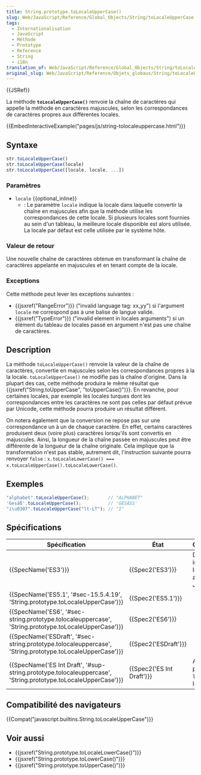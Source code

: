 ```yaml
---
title: String.prototype.toLocaleUpperCase()
slug: Web/JavaScript/Reference/Global_Objects/String/toLocaleUpperCase
tags:
  - Internationalisation
  - JavaScript
  - Méthode
  - Prototype
  - Reference
  - String
  - i18n
translation_of: Web/JavaScript/Reference/Global_Objects/String/toLocaleUpperCase
original_slug: Web/JavaScript/Reference/Objets_globaux/String/toLocaleUpperCase
---
```

{{JSRef}}

La méthode **`toLocaleUpperCase()`** renvoie la chaîne de caractères qui appelle la méthode en caractères majuscules, selon les correspondances de caractères propres aux différentes locales.

{{EmbedInteractiveExample("pages/js/string-tolocaleuppercase.html")}}

## Syntaxe

```js
str.toLocaleUpperCase()
str.toLocaleUpperCase(locale)
str.toLocaleUpperCase([locale, locale, ...])
```

### Paramètres

- `locale` {{optional_inline}}
  - : Le paramètre `locale` indique la locale dans laquelle convertir la chaîne en majuscules afin que la méthode utilise les correspondances de cette locale. Si plusieurs locales sont fournies au sein d'un tableau, la meilleure locale disponible est alors utilisée. La locale par défaut est celle utilisée par le système hôte.

### Valeur de retour

Une nouvelle chaîne de caractères obtenue en transformant la chaîne de caractères appelante en majuscules et en tenant compte de la locale.

### Exceptions

Cette méthode peut lever les exceptions suivantes :

- {{jsxref("RangeError")}} ("invalid language tag: xx_yy") si l'argument `locale` ne correspond pas à une balise de langue valide.
- {{jsxref("TypeError")}} ("invalid element in locales arguments") si un élément du tableau de locales passé en argument n'est pas une chaîne de caractères.

## Description

La méthode `toLocaleUpperCase()` renvoie la valeur de la chaîne de caractères, convertie en majuscules selon les correspondances propres à la la locale. `toLocaleUpperCase()` ne modifie pas la chaîne d'origine. Dans la plupart des cas, cette méthode produira le même résultat que {{jsxref("String.toUpperCase", "toUpperCase()")}}. En revanche, pour certaines locales, par exemple les locales turques dont les correspondances entre les caractères ne sont pas celles par défaut prévue par Unicode, cette méthode pourra produire un résultat différent.

On notera également que la conversion ne repose pas sur une correspondance un à un de chaque caractère. En effet, certains caractères produisent deux (voire plus) caractères lorsqu'ils sont convertis en majuscules. Ainsi, la longueur de la chaîne passée en majuscules peut être différente de la longueur de la chaîne originale. Cela implique que la transformation n'est pas stable, autrement dit, l'instruction suivante pourra renvoyer `false` : `x.toLocaleLowerCase() === x.toLocaleUpperCase().toLocaleLowerCase()`.

## Exemples

```js
"alphabet".toLocaleUpperCase();       // "ALPHABET"
'Gesäß'.toLocaleUpperCase();          // 'GESÄSS'
"i\u0307".toLocaleUpperCase("lt-LT"); // "I"
```

## Spécifications

| Spécification                                                                                                                                    | État                             | Commentaires                                          |
| ------------------------------------------------------------------------------------------------------------------------------------------------ | -------------------------------- | ----------------------------------------------------- |
| {{SpecName('ES3')}}                                                                                                                         | {{Spec2('ES3')}}             | Définition initiale. Implémentée avec JavaScript 1.2. |
| {{SpecName('ES5.1', '#sec-15.5.4.19', 'String.prototype.toLocaleUpperCase')}}                                         | {{Spec2('ES5.1')}}         |                                                       |
| {{SpecName('ES6', '#sec-string.prototype.tolocaleuppercase', 'String.prototype.toLocaleUpperCase')}}             | {{Spec2('ES6')}}             |                                                       |
| {{SpecName('ESDraft', '#sec-string.prototype.tolocaleuppercase', 'String.prototype.toLocaleUpperCase')}}     | {{Spec2('ESDraft')}}     |                                                       |
| {{SpecName('ES Int Draft', '#sup-string.prototype.tolocaleuppercase', 'String.prototype.toLocaleUpperCase')}} | {{Spec2('ES Int Draft')}} | Ajout du paramètre `locale` dans ES Intl 2017.        |

## Compatibilité des navigateurs

{{Compat("javascript.builtins.String.toLocaleUpperCase")}}

## Voir aussi

- {{jsxref("String.prototype.toLocaleLowerCase()")}}
- {{jsxref("String.prototype.toLowerCase()")}}
- {{jsxref("String.prototype.toUpperCase()")}}
